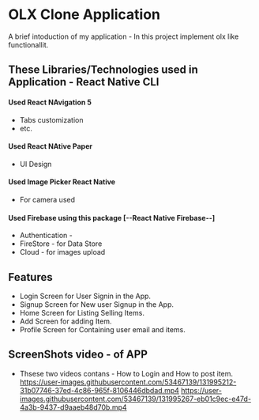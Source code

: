 
# OLX Clone Application

A brief intoduction of my application - In this project implement olx like functionallit.
## These Libraries/Technologies used in Application - React Native CLI

#### Used React NAvigation 5

- Tabs customization
- etc.

#### Used React NAtive Paper

- UI Design

#### Used Image Picker React Native

- For camera used

#### Used Firebase using this package [--React Native Firebase--]

- Authentication - 
- FireStore - for Data Store
- Cloud - for images upload

## Features

- Login Screen for User Signin in the App.
- Signup Screen for New user Signup in the App.
- Home Screen for Listing Selling Items.
- Add Screen for adding Item.
- Profile Screen for Containing user email and items.

## ScreenShots video - of APP
- Thsese two videos contans - How to Login and How to post item.
https://user-images.githubusercontent.com/53467139/131995212-31b07746-37ed-4c86-965f-8106446dbdad.mp4
https://user-images.githubusercontent.com/53467139/131995267-eb01c9ec-e47d-4a3b-9437-d9aaeb48d70b.mp4

  
